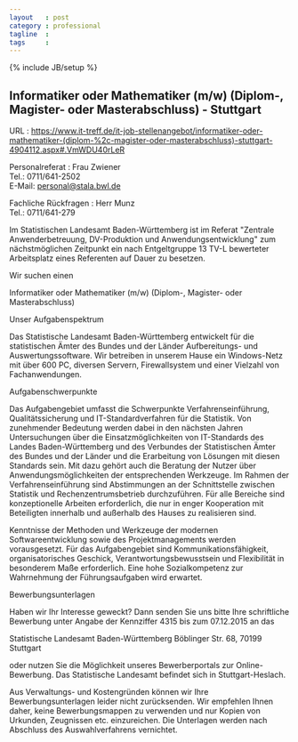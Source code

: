 ```yaml
---
layout   : post
category : professional
tagline  :
tags     :
---
```

{% include JB/setup %}

## Informatiker oder Mathematiker (m/w) (Diplom-, Magister- oder Masterabschluss) - Stuttgart


URL
:   https://www.it-treff.de/it-job-stellenangebot/informatiker-oder-mathematiker-(diplom-%2c-magister-oder-masterabschluss)-stuttgart-4904112.aspx#.VmWDU40rLeR

Personalreferat
:   Frau Zwiener  
    Tel.: 0711/641-2502  
    E-Mail: personal@stala.bwl.de

Fachliche Rückfragen
:   Herr Munz  
    Tel.: 0711/641-279



Im Statistischen Landesamt Baden-Württemberg ist im Referat "Zentrale Anwenderbetreuung, DV-Produktion und Anwendungsentwicklung" zum nächstmöglichen Zeitpunkt ein nach Entgeltgruppe 13 TV-L bewerteter Arbeitsplatz eines Referenten auf Dauer zu besetzen.

Wir suchen einen

Informatiker oder Mathematiker (m/w) (Diplom-, Magister- oder Masterabschluss) 

Unser Aufgabenspektrum

Das Statistische Landesamt Baden-Württemberg entwickelt für die statistischen Ämter des Bundes und der Länder Aufbereitungs- und Auswertungssoftware. Wir betreiben in unserem Hause ein Windows-Netz mit über 600 PC, diversen Servern, Firewallsystem und einer Vielzahl von Fachanwendungen.

Aufgabenschwerpunkte

Das Aufgabengebiet umfasst die Schwerpunkte Verfahrenseinführung, Qualitäts­sicherung und IT-Standardverfahren für die Statistik. Von zunehmender Bedeutung werden dabei in den nächsten Jahren Untersuchungen über die Einsatzmöglichkeiten von IT-Standards des Landes Baden-Württemberg und des Verbundes der Statistischen Ämter des Bundes und der Länder und die Erarbeitung von Lösungen mit diesen Standards sein. Mit dazu gehört auch die Beratung der Nutzer über Anwendungsmöglichkeiten der entsprechenden Werkzeuge. Im Rahmen der Verfahrenseinführung sind Abstimmungen an der Schnittstelle zwischen Statistik und Rechenzentrumsbetrieb durchzuführen. Für alle Bereiche sind konzeptionelle Arbeiten erforderlich, die nur in enger Kooperation mit Beteiligten innerhalb und außerhalb des Hauses zu realisieren sind. 

Kenntnisse der Methoden und Werkzeuge der modernen Softwareentwicklung sowie des Projektmanagements werden vorausgesetzt. Für das Aufgabengebiet sind Kommunikationsfähigkeit, organisatorisches Geschick, Verantwortungsbewusstsein und Flexibilität in besonderem Maße erforderlich. Eine hohe Sozialkompetenz zur Wahrnehmung der Führungsaufgaben wird erwartet.

Bewerbungsunterlagen

Haben wir Ihr Interesse geweckt?
Dann senden Sie uns bitte Ihre schriftliche Bewerbung unter Angabe der Kennziffer 4315 bis zum 07.12.2015 an das 

Statistische Landesamt Baden-Württemberg
Böblinger Str. 68, 70199 Stuttgart

oder nutzen Sie die Möglichkeit unseres Bewerberportals zur Online-Bewerbung.
Das Statistische Landesamt befindet sich in Stuttgart-Heslach.

Aus Verwaltungs- und Kostengründen können wir Ihre Bewerbungsunterlagen leider nicht zurücksenden. Wir empfehlen Ihnen daher, keine Bewerbungsmappen zu verwenden und nur Kopien von Urkunden, Zeugnissen etc. einzureichen. Die Unterlagen werden nach Abschluss des Auswahlverfahrens vernichtet.
